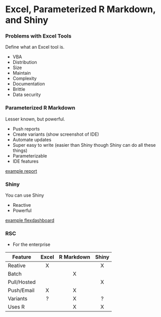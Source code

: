 # Excel, Parameterized R Markdown, and Shiny

### Problems with Excel Tools

Define what an Excel tool is.

* VBA
* Distribution
* Size
* Maintain
* Complexity
* Documentation
* Brittle
* Data security

### Parameterized R Markdown

Lesser known, but powerful.

* Push reports
* Create variants (show screenshot of IDE)
* Automate updates
* Super easy to write (easier than Shiny though Shiny can do all these things)
* Parameterizable
* IDE features

[example report](http://colorado.rstudio.com:3939/content/1095/tracker-report.nb.html)

### Shiny

You can use Shiny

* Reactive
* Powerful

[example flexdashboard](http://colorado.rstudio.com:3939/content/1094/)

### RSC

* For the enterprise


Feature      | Excel         | R Markdown     | Shiny
-------------|:-------------:|:--------------:|:---------------:
Reative      | X             |                | X
Batch        |               | X              | 
Pull/Hosted  |               |                | X
Push/Email   | X             | X              |
Variants     | ?             | X              | ?
Uses R       |               | X              | X
